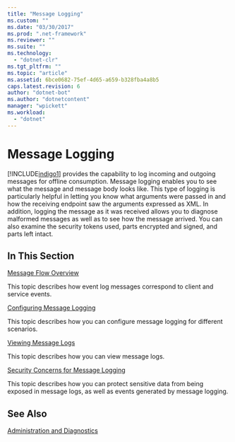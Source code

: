 ```yaml
---
title: "Message Logging"
ms.custom: ""
ms.date: "03/30/2017"
ms.prod: ".net-framework"
ms.reviewer: ""
ms.suite: ""
ms.technology: 
  - "dotnet-clr"
ms.tgt_pltfrm: ""
ms.topic: "article"
ms.assetid: 6bce0682-75ef-4d65-a659-b328fba4a8b5
caps.latest.revision: 6
author: "dotnet-bot"
ms.author: "dotnetcontent"
manager: "wpickett"
ms.workload: 
  - "dotnet"
---
```

# Message Logging
[!INCLUDE[indigo1](../../../../includes/indigo1-md.md)] provides the capability to log incoming and outgoing messages for offline consumption. Message logging enables you to see what the message and message body looks like. This type of logging is particularly helpful in letting you know what arguments were passed in and how the receiving endpoint saw the arguments expressed as XML. In addition, logging the message as it was received allows you to diagnose malformed messages as well as to see how the message arrived. You can also examine the security tokens used, parts encrypted and signed, and parts left intact.  
  
## In This Section  
 [Message Flow Overview](../../../../docs/framework/wcf/diagnostics/message-flow-overview.md)  
  
 This topic describes how event log messages correspond to client and service events.  
  
 [Configuring Message Logging](../../../../docs/framework/wcf/diagnostics/configuring-message-logging.md)  
  
 This topic describes how you can configure message logging for different scenarios.  
  
 [Viewing Message Logs](../../../../docs/framework/wcf/diagnostics/viewing-message-logs.md)  
  
 This topic describes how you can view message logs.  
  
 [Security Concerns for Message Logging](../../../../docs/framework/wcf/diagnostics/security-concerns-for-message-logging.md)  
  
 This topic describes how you can protect sensitive data from being exposed in message logs, as well as events generated by message logging.  
  
## See Also  
 [Administration and Diagnostics](../../../../docs/framework/wcf/diagnostics/index.md)
